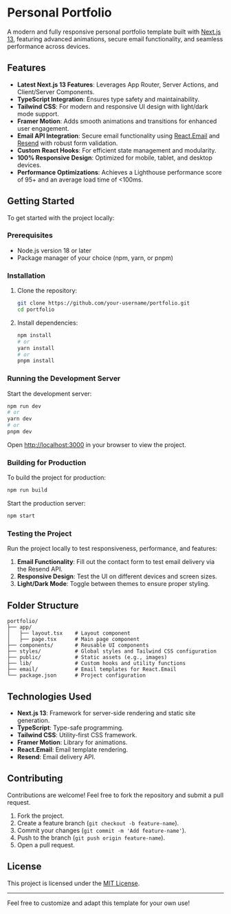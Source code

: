 # Personal Portfolio

A modern and fully responsive personal portfolio template built with [Next.js 13](https://nextjs.org/), featuring advanced animations, secure email functionality, and seamless performance across devices.

## Features

- **Latest Next.js 13 Features**: Leverages App Router, Server Actions, and Client/Server Components.
- **TypeScript Integration**: Ensures type safety and maintainability.
- **Tailwind CSS**: For modern and responsive UI design with light/dark mode support.
- **Framer Motion**: Adds smooth animations and transitions for enhanced user engagement.
- **Email API Integration**: Secure email functionality using [React.Email](https://react.email/) and [Resend](https://resend.com/) with robust form validation.
- **Custom React Hooks**: For efficient state management and modularity.
- **100% Responsive Design**: Optimized for mobile, tablet, and desktop devices.
- **Performance Optimizations**: Achieves a Lighthouse performance score of 95+ and an average load time of <100ms.

## Getting Started

To get started with the project locally:

### Prerequisites

- Node.js version 18 or later
- Package manager of your choice (npm, yarn, or pnpm)

### Installation

1. Clone the repository:
   ```bash
   git clone https://github.com/your-username/portfolio.git
   cd portfolio
   ```

2. Install dependencies:
   ```bash
   npm install
   # or
   yarn install
   # or
   pnpm install
   ```

### Running the Development Server

Start the development server:

```bash
npm run dev
# or
yarn dev
# or
pnpm dev
```

Open [http://localhost:3000](http://localhost:3000) in your browser to view the project.

### Building for Production

To build the project for production:

```bash
npm run build
```

Start the production server:

```bash
npm start
```

### Testing the Project

Run the project locally to test responsiveness, performance, and features:

1. **Email Functionality**: Fill out the contact form to test email delivery via the Resend API.
2. **Responsive Design**: Test the UI on different devices and screen sizes.
3. **Light/Dark Mode**: Toggle between themes to ensure proper styling.

## Folder Structure

```
portfolio/
├── app/
│   ├── layout.tsx    # Layout component
│   ├── page.tsx      # Main page component
├── components/       # Reusable UI components
├── styles/           # Global styles and Tailwind CSS configuration
├── public/           # Static assets (e.g., images)
├── lib/              # Custom hooks and utility functions
├── email/            # Email templates for React.Email
└── package.json      # Project configuration
```

## Technologies Used

- **Next.js 13**: Framework for server-side rendering and static site generation.
- **TypeScript**: Type-safe programming.
- **Tailwind CSS**: Utility-first CSS framework.
- **Framer Motion**: Library for animations.
- **React.Email**: Email template rendering.
- **Resend**: Email delivery API.

## Contributing

Contributions are welcome! Feel free to fork the repository and submit a pull request.

1. Fork the project.
2. Create a feature branch (`git checkout -b feature-name`).
3. Commit your changes (`git commit -m 'Add feature-name'`).
4. Push to the branch (`git push origin feature-name`).
5. Open a pull request.

## License

This project is licensed under the [MIT License](https://opensource.org/licenses/MIT).

---

Feel free to customize and adapt this template for your own use!

